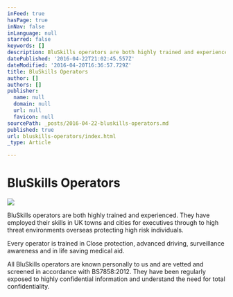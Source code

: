 ```yaml
---
inFeed: true
hasPage: true
inNav: false
inLanguage: null
starred: false
keywords: []
description: BluSkills operators are both highly trained and experienced. They have employed their skills in UK towns and cities for executives through to high threat environments overseas protecting high risk individuals.
datePublished: '2016-04-22T21:02:45.557Z'
dateModified: '2016-04-20T16:36:57.729Z'
title: BluSkills Operators
author: []
authors: []
publisher:
  name: null
  domain: null
  url: null
  favicon: null
sourcePath: _posts/2016-04-22-bluskills-operators.md
published: true
url: bluskills-operators/index.html
_type: Article

---
```

# BluSkills Operators
![](https://the-grid-user-content.s3-us-west-2.amazonaws.com/e059a6c9-45f6-40ca-91be-bbbe0b41c7e0.jpg)

BluSkills operators are both highly trained and experienced. They have employed their skills in UK towns and cities for executives through to high threat environments overseas protecting high risk individuals.

Every operator is trained in Close protection, advanced driving, surveillance awareness and in life saving medical aid. 

All BluSkills operators are known personally to us and are vetted and screened in accordance with BS7858:2012\. They have been regularly exposed to highly confidential information and understand the need for total confidentiality.